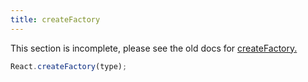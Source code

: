 ```yaml
---
title: createFactory
---
```


<Wip>

This section is incomplete, please see the old docs for [createFactory.](https://reactjs.org/docs/react-api.html#createfactory)

</Wip>


<Intro>

```js
React.createFactory(type);
```

</Intro>

<InlineToc />
